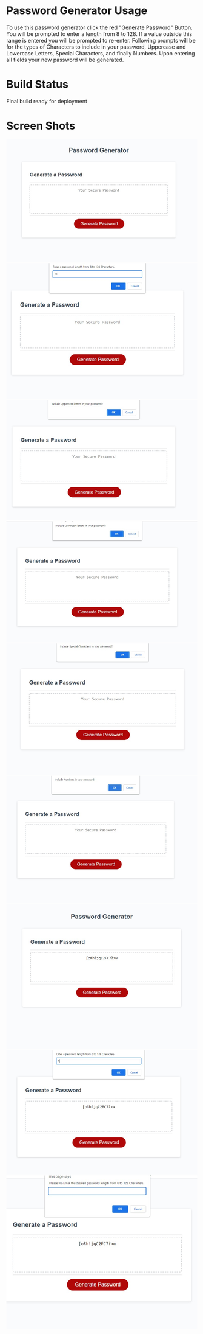# Password Generator Usage
To use this password generator click the red "Generate Password" Button. You will be prompted to enter a length from 8 to 128.  If a value outside this range is entered you will be prompted to re-enter. Following prompts will be for the types of Characters to include in your password, Uppercase and Lowercase Letters, Special Characters, and finally Numbers.  Upon entering all fields your new password will be generated.

# Build Status
Final build ready for deployment

# Screen Shots
![Alt text](Screenshot%202023-02-12%20192300.jpg)
![Alt text](Screenshot%202023-02-12%20192324.jpg)
![Alt text](Screenshot%202023-02-12%20192336.jpg)
![Alt text](Screenshot%202023-02-12%20192349.jpg)
![Alt text](Screenshot%202023-02-12%20192400.jpg)
![Alt text](Screenshot%202023-02-12%20192411.jpg)
![Alt text](Screenshot%202023-02-12%20192423.jpg)
![Alt text](too%20few.jpg)
![Alt text](reenter.jpg)